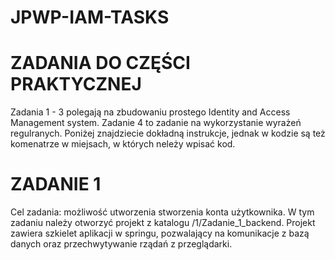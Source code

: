 # JPWP-IAM-TASKS
# ZADANIA DO CZĘŚCI PRAKTYCZNEJ
Zadania 1 - 3 polegają na zbudowaniu prostego Identity and Access Management system.
Zadanie 4 to zadanie na wykorzystanie wyrażeń regulranych.
Poniżej znajdziecie dokładną instrukcje, jednak w kodzie są też komenatrze w miejsach, 
w których neleży wpisać kod. 

# ZADANIE 1 
Cel zadania: możliwość utworzenia stworzenia konta użytkownika.
W tym zadaniu należy otworzyć projekt z katalogu /1/Zadanie_1_backend.
Projekt zawiera szkielet aplikacji w springu, pozwalający na komunikacje z bazą danych
oraz przechwytywanie rządań z przeglądarki. 

